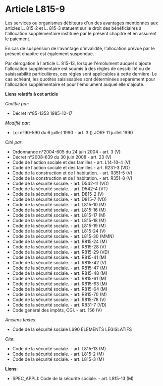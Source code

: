 # Article L815-9

Les services ou organismes débiteurs d'un des avantages mentionnés aux articles L. 815-2 et L. 815-3 statuent sur le droit
des bénéficiaires à l'allocation supplémentaire instituée par le présent chapitre et en assurent le paiement. 

En cas de suspension de l'avantage d'invalidité, l'allocation prévue par le présent chapitre est également suspendue. 

Par dérogation à l'article L. 815-13, lorsque l'émolument auquel s'ajoute l'allocation supplémentaire est soumis à des règles
de cessibilité ou de saisissabilité particulières, ces règles sont applicables à cette dernière. Le cas échéant, les quotités
saisissables sont déterminées séparément pour l'allocation supplémentaire et pour l'émolument auquel elle s'ajoute.

**Liens relatifs à cet article**

_Codifié par_:

  - Décret n°85-1353 1985-12-17

_Modifié par_:

  - Loi n°90-590 du 6 juillet 1990 - art. 3 () JORF 11 juillet 1990

_Cité par_:

  - Ordonnance n°2004-605 du 24 juin 2004 - art. 3 (V)
  - Décret n°2008-639 du 30 juin 2008 - art. 23 (V)
  - Code de l'action sociale et des familles - art. L14-10-4 (V)
  - Code de l'action sociale et des familles - art. R231-3 (VD)
  - Code de la construction et de l'habitation. - art. R351-5 (V)
  - Code de la construction et de l'habitation. - art. R351-8 (V)
  - Code de la sécurité sociale. - art. D542-11 (VD)
  - Code de la sécurité sociale. - art. D542-4 (VT)
  - Code de la sécurité sociale. - art. D815-2 (V)
  - Code de la sécurité sociale. - art. D815-7 (VD)
  - Code de la sécurité sociale. - art. L815-10 (M)
  - Code de la sécurité sociale. - art. L815-16 (M)
  - Code de la sécurité sociale. - art. L815-17 (M)
  - Code de la sécurité sociale. - art. L815-18 (M)
  - Code de la sécurité sociale. - art. L815-19 (M)
  - Code de la sécurité sociale. - art. L815-24 (V)
  - Code de la sécurité sociale. - art. L815-30 (MMN)
  - Code de la sécurité sociale. - art. R815-24 (M)
  - Code de la sécurité sociale. - art. R815-28 (V)
  - Code de la sécurité sociale. - art. R815-29 (VD)
  - Code de la sécurité sociale. - art. R815-41 (M)
  - Code de la sécurité sociale. - art. R815-42 (V)
  - Code de la sécurité sociale. - art. R815-47 (M)
  - Code de la sécurité sociale. - art. R815-48 (M)
  - Code de la sécurité sociale. - art. R815-61 (M)
  - Code de la sécurité sociale. - art. R815-63 (M)
  - Code de la sécurité sociale. - art. R815-64 (M)
  - Code de la sécurité sociale. - art. R815-70 (M)
  - Code de la sécurité sociale. - art. R815-78 (V)
  - Code de la sécurité sociale. - art. R831-7 (VD)
  - Code général des impôts, CGI. - art. 156 (V)

_Anciens textes_:

  - Code de la sécurité sociale L690 ELEMENTS LEGISLATIFS

_Cite_:

  - Code de la sécurité sociale. - art. L815-13 (M)
  - Code de la sécurité sociale. - art. L815-2 (M)
  - Code de la sécurité sociale. - art. L815-3 (M)

**Liens**:

  - SPEC_APPLI: Code de la sécurité sociale. - art. L815-13 (M)
